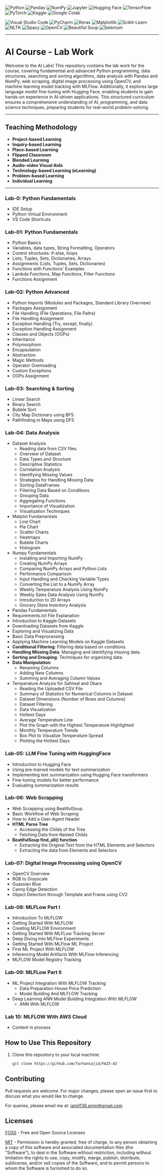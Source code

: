 ![Python](https://img.shields.io/badge/python-%2314354C.svg?style=for-the-badge&logo=python&logoColor=white)
![Pandas](https://img.shields.io/badge/Pandas-%23150458.svg?style=for-the-badge&logo=pandas&logoColor=white)
![NumPy](https://img.shields.io/badge/Numpy-%23013243.svg?style=for-the-badge&logo=numpy&logoColor=white)
![Jupyter](https://img.shields.io/badge/Jupyter-%23F37626.svg?style=for-the-badge&logo=jupyter&logoColor=white)
![Hugging Face](https://img.shields.io/badge/Hugging%20Face-%23FFCA28.svg?style=for-the-badge&logo=huggingface&logoColor=white)
![TensorFlow](https://img.shields.io/badge/TensorFlow-%23FF6F00.svg?style=for-the-badge&logo=tensorflow&logoColor=white)
![PyTorch](https://img.shields.io/badge/PyTorch-%23EE4C2C.svg?style=for-the-badge&logo=pytorch&logoColor=white)
![Kaggle](https://img.shields.io/badge/Kaggle-20BEFF.svg?style=for-the-badge&logo=kaggle&logoColor=white)
![Google Colab](https://img.shields.io/badge/Google%20Colab-F9AB00.svg?style=for-the-badge&logo=googlecolab&logoColor=white)

![Visual Studio Code](https://img.shields.io/badge/Visual%20Studio%20Code-0078d7.svg?style=for-the-badge&logo=visual-studio-code&logoColor=white)
![PyCharm](https://img.shields.io/badge/PyCharm-000000.svg?style=for-the-badge&logo=pycharm&logoColor=white)
![Keras](https://img.shields.io/badge/Keras-D00000.svg?style=for-the-badge&logo=keras&logoColor=white)
![Matplotlib](https://img.shields.io/badge/Matplotlib-%2300599C.svg?style=for-the-badge&logo=matplotlib&logoColor=white)
![Scikit-Learn](https://img.shields.io/badge/Scikit--Learn-F7931E.svg?style=for-the-badge&logo=scikit-learn&logoColor=white)
![NLTK](https://img.shields.io/badge/NLTK-%23007ACC.svg?style=for-the-badge&logo=nltk&logoColor=white)
![Spacy](https://img.shields.io/badge/Spacy-09A3D5.svg?style=for-the-badge&logo=spacy&logoColor=white)
![OpenCV](https://img.shields.io/badge/OpenCV-%23FF6F00.svg?style=for-the-badge&logo=opencv&logoColor=white)
![Beautiful Soup](https://img.shields.io/badge/Beautiful%20Soup-FFD43B.svg?style=for-the-badge&logo=beautifulsoup&logoColor=white)
![Selenium](https://img.shields.io/badge/Selenium-43B02A.svg?style=for-the-badge&logo=selenium&logoColor=white)

---

# AI Course - Lab Work

Welcome to the AI Labs! This repository contains the lab work for the course, covering fundamental and advanced Python programming, data structures, searching and sorting algorithms, data analysis with Pandas and NumPy, web scraping, digital image processing using OpenCV, and machine learning model tracking with MLFlow. Additionally, it explores large language model fine-tuning with Hugging Face, enabling students to gain hands-on experience in AI-driven applications. This structured curriculum ensures a comprehensive understanding of AI, programming, and data science techniques, preparing students for real-world problem-solving.

---

## Teaching Methodology

- **Project-based Learning**
- **Inquiry-based Learning**
- **Place-based Learning**
- **Flipped Classroom**
- **Blended Learning**
- **Audio-video Visual Aids**
- **Technology-based Learning (eLearning)**
- **Problem-based Learning**
- **Individual Learning**

---

### Lab-0: Python Fundamentals

- IDE Setup
- Python Virtual Environment
- VS Code Shortcuts

### Lab-01: Python Fundamentals

- Python Basics
- Variables, data types, String Formatting, Operators
- Control structures: if-else, loops
- Lists, Tuples, Sets, Dictionaries, Arrays
- Assignments (Lists, Tuples, Sets, Dictionaries)
- Functions with Functions' Examples
- Lambda Functions, Map Functions, Filter Functions
- Functions Assignment

### Lab-02: Python Advanced

- Python Imports (Modules and Packages, Standard Library Overview)
- Packages Assignment
- File Handling (File Operations, File Paths)
- File Handling Assignment
- Exception Handling (Try, except, finally)
- Exception Handling Assignment
- Classes and Objects (OOPs)
- Inheritance
- Polymorphism
- Encapsulation
- Abstraction
- Magic Methods
- Operator Overloading
- Custom Exceptions
- OOPs Assignment

### Lab-03: Searching & Sorting

- Linear Search
- Binary Search
- Bubble Sort
- City Map Dictionary using BFS
- Pathfinding in Maps using DFS

### Lab-04: Data Analysis

- Dataset Analysis
  - Reading data from CSV files.
  - Overview of Dataset
  - Data Types and Structure
  - Descriptive Statistics
  - Correlation Analysis
  - Identifying Missing Values
  - Strategies for Handling Missing Data
  - Sorting DataFrames
  - Filtering Data Based on Conditions
  - Grouping Data
  - Aggregating Functions
  - Importance of Visualization
  - Visualization Techniques
- Matplot Fundamentals
  - Line Chart
  - Pie Chart
  - Scatter Charts
  - Heatmaps
  - Bubble Charts
  - Histogram
- Numpy Fundamentals
  - Installing and Importing NumPy
  - Creating NumPy Arrays
  - Comparing NumPy Arrays and Python Lists
  - Performance Comparison
  - Input Handling and Checking Variable Types
  - Converting the List to a NumPy Array
  - Weekly Temperature Analysis Using NumPy
  - Weekly Sales Data Analysis Using NumPy
  - Introduction to 2D Arrays
  - Grocery Store Inventory Analysis
- Pandas Fundamentals
- Requirements.txt File Explanation
- Introduction to Kaggle Datasets
- Downloading Datasets from Kaggle
- Exploring and Visualizing Data
- Basic Data Preprocessing
- Applying Machine Learning Models on Kaggle Datasets
- **Conditional Filtering**: Filtering data based on conditions.
- **Handling Missing Data**: Managing and identifying missing data.
- **Sorting and Grouping**: Techniques for organizing data.
- **Data Manipulation**:
  - Renaming Columns
  - Adding New Columns
  - Summing and Averaging Column Values
- Temperature Analysis for Sahiwal and Okara
  - Reading the Uploaded CSV File
  - Summary of Statistics for Numerical Columns in Dataset
  - Dataset Dimensions (Number of Rows and Columns)
  - Dataset Filtering
  - Data Visualization
  - Hottest Days
  - Average Temperature Line
  - Plot the Graph with the Highest Temperature Highlighted
  - Monthly Temperature Trends
  - Box Plot to Visualize Temperature Spread
  - Plotting the Hottest Days

### Lab-05: LLM Fine Tuning with HuggingFace

- Introduction to Hugging Face
- Using pre-trained models for text summarization
- Implementing text summarization using Hugging Face transformers
- Fine-tuning models for better performance
- Evaluating summarization results

### Lab-06: Web Scrapping

- Web Scrapping using BeatifulSoup
- Basic Workflow of Web Scraping
- How to Add a User-Agent Header
- **HTML Parse Tree**
  - Accessing the Childs of the Tree
  - Fetching Data from Nested Childs
- **BeatifulSoup find_all() function**
  - Extracting the Original Text from the HTML Elements and Selectors
  - Extracting the data from Elements and Selectors

### Lab-07: Digital Image Processing using OpenCV

- OpenCV Overview
- RGB to Grayscale
- Guassian Blue
- Canny Edge Detection
- Object Detection through Template and Frame using CV2

### Lab-08: MLFLow Part I

- Introduction To MLFLOW
- Getting Started With MLFLOW
- Creating MLFLOW Environment
- Getting Started With MLFLow Tracking Server
- Deep Diving Into MLFlow Experiments
- Getting Started With MLFlow ML Project
- First ML Project With MLFLOW
- Inferencing Model Artifacts With MLFlow Inferencing
- MLFLOW Model Registry Tracking

### Lab-09: MLFLow Part II

- ML Project Integration With MLFLOW Tracking
  - Data Preparation House Price Prediction
  - Model Building And MLFLOW Tracking
- Deep Learning ANN Model Building Integration With MLFLOW
  - ANN With MLFLOW

### Lab 10: MLFLOW With AWS Cloud

- Content in process

## How to Use This Repository

1. Clone this repository to your local machine:
   ```bash
   git clone https://github.com/farhansajid/FA25-AI
   ```

## Contributing

Pull requests are welcome. For major changes, please open an issue first
to discuss what you would like to change.

For queries, please email me at: jamil138.amin@gmail.com

## Licenses

[FOSS](https://freeopensourcesoftware.org/) - Free and Open Source Licenses

[MIT](https://choosealicense.com/licenses/mit/) - Permission is hereby granted, free of charge, to any person obtaining a copy
of this software and associated documentation files (the "Software"), to deal
in the Software without restriction, including without limitation the rights
to use, copy, modify, merge, publish, distribute, sublicense, and/or sell
copies of the Software, and to permit persons to whom the Software is furnished to do so.
